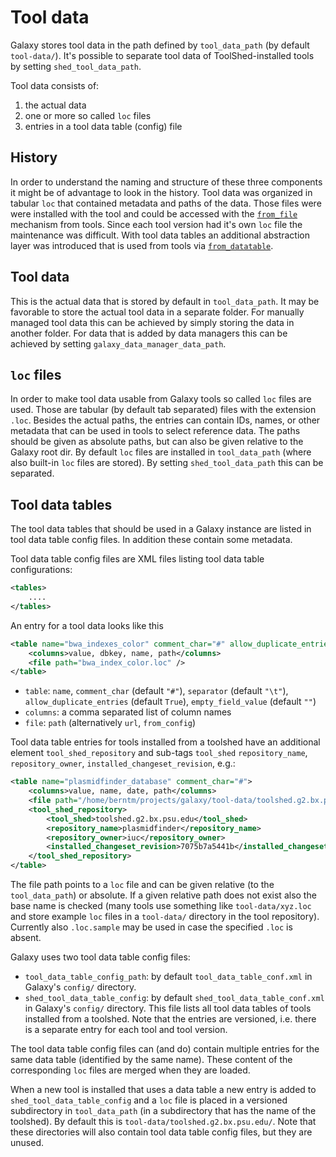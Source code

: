 # Tool data

Galaxy stores tool data in the path defined by `tool_data_path` (by default `tool-data/`).
It's possible to separate tool data of ToolShed-installed tools by setting `shed_tool_data_path`.

Tool data consists of:

1. the actual data
2. one or more so called `loc` files
3. entries in a tool data table (config) file


## History

In order to understand the naming and structure of these three components it might be of advantage
to look in the history. Tool data was organized in tabular `loc` that contained metadata and paths
of the data. Those files were were installed with the tool and could be accessed with the
[`from_file`](https://docs.galaxyproject.org/en/master/dev/schema.html#from-file) mechanism from tools.
Since each tool version had it's own `loc` file the maintenance was difficult. With tool data tables
an additional abstraction layer was introduced that is used from tools via
[`from_datatable`](https://docs.galaxyproject.org/en/master/dev/schema.html#from-data-table).

## Tool data

This is the actual data that is stored by default in `tool_data_path`. It may be favorable to store the
actual tool data in a separate folder. For manually managed tool data this can be achieved by simply
storing the data in another folder. For data that is added by data managers this can be achieved by
setting `galaxy_data_manager_data_path`.

## `loc` files

In order to make tool data usable from Galaxy tools so called `loc` files are used. 
Those are tabular (by default tab separated) files with the extension `.loc`.
Besides the actual paths, the entries can contain IDs, names, or other metadata
that can be used in tools to select reference data. The paths should be given as absolute paths,
but can also be given relative to the Galaxy root dir.
By default `loc` files are installed in `tool_data_path` (where also built-in `loc` files
are stored). By setting `shed_tool_data_path` this can be separated.

## Tool data tables

The tool data tables that should be used in a Galaxy instance are listed
in tool data table config files. In addition these contain some
metadata.

Tool data table config files are XML files listing tool data table configurations:

```xml
<tables>
    ....
</tables>
```

An entry for a tool data looks like this

```xml
<table name="bwa_indexes_color" comment_char="#" allow_duplicate_entries="False">
    <columns>value, dbkey, name, path</columns>
    <file path="bwa_index_color.loc" />
</table>
```

- `table`: `name`, `comment_char` (default `"#"`), `separator` (default `"\t"`), `allow_duplicate_entries` (default `True`), `empty_field_value` (default `""`)
- `columns`: a comma separated list of column names
- `file`: `path` (alternatively `url`, `from_config`)

Tool data table entries for tools installed from a toolshed have an additional
element `tool_shed_repository` and sub-tags `tool_shed`
`repository_name`, `repository_owner`, `installed_changeset_revision`, e.g.:

```xml
<table name="plasmidfinder_database" comment_char="#">
    <columns>value, name, date, path</columns>
    <file path="/home/berntm/projects/galaxy/tool-data/toolshed.g2.bx.psu.edu/repos/iuc/plasmidfinder/7075b7a5441b/plasmidfinder_database.loc.sample"/>
    <tool_shed_repository>
        <tool_shed>toolshed.g2.bx.psu.edu</tool_shed>
        <repository_name>plasmidfinder</repository_name>
        <repository_owner>iuc</repository_owner>
        <installed_changeset_revision>7075b7a5441b</installed_changeset_revision>
    </tool_shed_repository>
</table>
```

The file path points to a `loc` file and can be given relative (to the
`tool_data_path`) or absolute. If a given relative path does not exist also the
base name is checked (many tools use something like `tool-data/xyz.loc` and
store example `loc` files in a `tool-data/` directory in the tool repository).
Currently also `.loc.sample` may be used in case the specified `.loc` is absent.

Galaxy uses two tool data table config files:

- `tool_data_table_config_path`: by default `tool_data_table_conf.xml` in Galaxy's `config/` directory.
- `shed_tool_data_table_config`: by default `shed_tool_data_table_conf.xml` in
Galaxy's `config/` directory. This file lists all tool data tables of tools
installed from a toolshed. Note that the entries are versioned, i.e. there is a
separate entry for each tool and tool version.

The tool data table config files can (and do) contain multiple entries for the same data table
(identified by the same name). These content of the corresponding `loc` files are merged when
they are loaded.

When a new tool is installed that uses a data table a new entry is added to
`shed_tool_data_table_config` and a `loc` file is placed in a versioned
subdirectory in `tool_data_path` (in a subdirectory that has the name of the
toolshed). By default this is `tool-data/toolshed.g2.bx.psu.edu/`. Note that
these directories will also contain tool data table config files, but they are unused.
